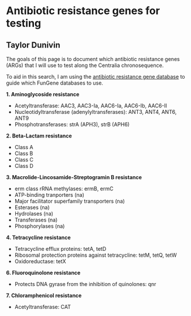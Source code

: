 # Antibiotic resistance genes for testing
## Taylor Dunivin

The goals of this page is to document which antibiotic resistance genes (ARGs) that I will use to test along the Centralia chronosequence. 

To aid in this search, I am using the [antibiotic resistance gene database](https://ardb.cbcb.umd.edu/browsegene.shtml) to guide which FunGene databases to use. 

__1. Aminoglycoside resistance__
  * Acetyltransferase: AAC3, AAC3-Ia, AAC6-Ia, AAC6-Ib, AAC6-II
  * Nucleotidyltransferase (adenylyltransferases): ANT3, ANT4, ANT6, ANT9
  * Phosphotransferases: strA (APH3), strB (APH6)
  
__2. Beta-Lactam resistance__
  * Class A
  * Class B
  * Class C
  * Class D
  
__3. Macrolide-Lincosamide-Streptogramin B resistance__
  * erm class rRNA methylases: ermB, ermC
  * ATP-binding tranporters (na)
  * Major facilitator superfamily transporters (na)
  * Esterases (na)
  * Hydrolases (na)
  * Transferases (na)
  * Phosphorylases (na)
  
__4. Tetracycline resistance__
  * Tetracycline efflux proteins: tetA, tetD
  * Ribosomal protection proteins against tetracycline: tetM, tetQ, tetW
  * Oxidoreductase: tetX
  
__6. Fluoroquinolone resistance__
  * Protects DNA gyrase from the inhibition of quinolones: qnr
  
__7. Chloramphenicol resistance__
  * Acetyltransferase: CAT
